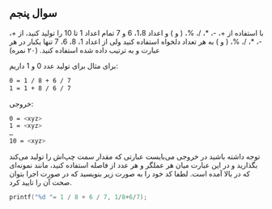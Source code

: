 ## سوال پنجم

با استفاده از +، -، *، /، %، ( و ) و اعداد 1،8، 6 و 7 تمام اعداد 1 تا 10 را توليد كنيد، از +، -، *، /، %، ( و ) به هر تعداد دلخواه استفاده كنيد ولی از اعداد  1، 8، 6، 7 تنها يكبار در هر عبارت و به ترتيب داده شده استفاده كنيد. (۲۰ نمره)

برای مثال برای توليد عدد 0 و 1 داريم:

```sh
0 = 1 / 8 + 6 / 7
1 = 1 + 8 / 6 / 7
```

خروجی:

```sh
0 = <xyz>
1 = <xyz>
…
10 = <xyz>
```

توجه داشته باشید در خروجی می‌بایست عبارتی که مقدار سمت چپ‌اش را تولید می‌کند بگذارید و در این عبارت میان هر عملگر و هر عدد از فاصله استفاده کنید، مانند نمونه‌ای که در بالا آمده است.
لطفا کد خود را به صورت زیر بنویسید که در صورت اجرا بتوان صحت آن را تایید کرد.

```c
printf("%d "= 1 / 8 + 6 / 7, 1/8+6/7);
```